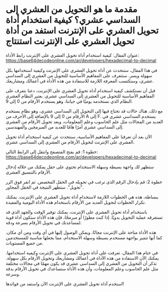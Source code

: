 مقدمة ما هو التحويل من العشري إلى السداسي عشري؟ كيفية استخدام أداة تحويل العشري على الإنترنت استفد من أداة تحويل العشري على الإنترنت استنتاج
============================================================================================================================================

عنوان المقال: كيفية استخدام أداة تحويل العشري على الإنترنت رابط الأداة: <https://base64decodeonline.com/ar/developers/hexadecimal-to-decimal>

في هذا المقال، سنتحدث عن أداة تحويل العشري على الإنترنت وكيفية استخدامها بكل سهولة ويسر. ستتعرف على المفاهيم الأساسية للتحويل من العشري إلى السداسي عشري، وستكتسب المعرفة اللازمة للاستفادة من هذه الأداة في أعمالك ومشاريعك.

قبل أن نستكشف كيفية استخدام أداة تحويل العشري على الإنترنت، دعنا نتعرف على المفاهيم الأساسية للتحويل من العشري إلى السداسي عشري. يعتبر النظام العشري النظام الذي نستخدمه يوميًا في حياتنا، وهو يستخدم الأرقام من 0 إلى 9.

مع ذلك، هناك حالات قد تحتاج فيها إلى التحويل إلى السداسي عشري، وهو نظام يستخدم الأرقام من 0 إلى 9 بالإضافة إلى الأحرف من A إلى F. يستخدم السداسي عشري في العديد من المجالات مثل علم الحاسوب وعلم المعلومات، ويعد تحويل الأرقام من العشري إلى السداسي عشري أمرًا هامًا للعديد من المبرمجين والمهندسين.

الآن بعد أن تعرفنا على المفاهيم الأساسية، سنتحدث عن كيفية استخدام أداة تحويل العشري على الإنترنت لتحويل الأرقام من العشري إلى السداسي عشري.

خطوة 1: قم بفتح المتصفح وانتقل إلى الرابط التالي: <https://base64decodeonline.com/ar/developers/hexadecimal-to-decimal>

ستظهر لك واجهة بسيطة وسهلة الاستخدام تحتوي على حقل يمكنك من خلاله إدخال الأرقام بالتنسيق العشري.

خطوة 2: قم بإدخال الرقم الذي ترغب في تحويله في الحقل المخصص. ثم انقر فوق الزر "تحويل". ستظهر النتيجة في الحقل المجاور.

ببساطة، هذه هي الخطوات اللازمة لاستخدام أداة تحويل العشري على الإنترنت. يمكنك تكرار الخطوات لتحويل العديد من الأرقام باستخدام هذه الأداة اليومية والمفيدة.

باستخدام أداة تحويل العشري على الإنترنت، يمكنك توفير الوقت والجهد الذي قد تستغرقه عملية التحويل يدويًا. إذا كنت مطورًا أو مبرمجًا، فإن هذه الأداة ستكون أداة قوية لمساعدتك في تحويل الأرقام بسرعة ودقة.

هذه الأداة متاحة على الإنترنت مجانًا، ويمكن الوصول إليها في أي وقت ومن أي مكان. كما أنها تتميز بواجهة مستخدم بسيطة وسهلة الاستخدام، مما يجعلها مناسبة للمستخدمين من جميع المستويات.

في ختام هذا المقال، تعرفت على أداة تحويل العشري على الإنترنت وكيفية استخدامها. يمكنك الآن الاستفادة من هذه الأداة في أعمالك ومشاريعك وتحويل الأرقام بكل سهولة. تذكر أن التحويل من العشري إلى السداسي عشري قد يكون مهمًا في مجالات مختلفة مثل علم الحاسوب وعلم المعلومات، وأن هذه الأداة ستساعدك في تحويل الأرقام بدقة وسرعة.

استخدم أداة تحويل العشري على الإنترنت الآن واستفد من فوائدها!